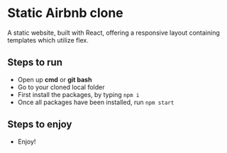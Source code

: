 # Static Airbnb clone
A static website, built with React, offering a responsive layout containing templates which utilize flex.

## Steps to run
- Open up **cmd** or **git bash**
- Go to your cloned local folder
- First install the packages, by typing `npm i`
- Once all packages have been installed, run `npm start`

## Steps to enjoy
- Enjoy!
